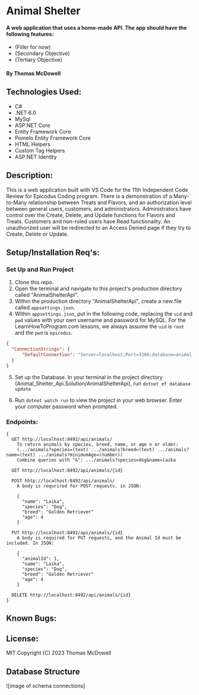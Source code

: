 # Animal Shelter

#### A web application that uses a home-made API. The app should have the following features:
* (Filler for now)
* (Secondary Objective)
* (Tertiary Objective)

#### By Thomas McDowell  

## Technologies Used:
* C#
* .NET 6.0
* MySql
* ASP.NET Core
* Entity Framework Core
* Pomelo Entity Framework Core
* HTML Helpers
* Custom Tag Helpers
* ASP.NET Identity

## Description:
This is a web application built with VS Code for the 11th Independent Code Review for Epicodus Coding program. There is a demonstration of a Many-to-Many relationship between Treats and Flavors, and an authorization level between general users, customers, and administrators. Administrators have control over the Create, Delete, and Update functions for Flavors and Treats. Customers and non-roled users have Read functionality. An unauthorized user will be redirected to an Access Denied page if they try to Create, Delete or Update.

## Setup/Installation Req's:

### Set Up and Run Project
1. Clone this repo.
2. Open the terminal and navigate to this project's production directory called "AnimalShelterApi". 
3. Within the production directory "AnimalShelterApi", create a new file called `appsettings.json`.
4. Within `appsettings.json`, put in the following code, replacing the `uid` and `pwd` values with your own username and password for MySQL. For the LearnHowToProgram.com lessons, we always assume the `uid` is `root` and the `pwd` is `epicodus`.

```json
{
  "ConnectionStrings": {
      "DefaultConnection": "Server=localhost;Port=3306;database=animal_shelter_api;uid=[YOUR SQL USERNAME];pwd=[YOUR SQL PASSWORD];"
  }
}
```

5. Set up the Database. In your terminal in the project directory (Animal_Shelter_Api.Solution/AnimalShelterApi), run ```dotnet ef database update```

6. Run ```dotnet watch run``` to view the project in your web browser. Enter your computer password when prompted.


### Endpoints:

```
{
  GET http://localhost:8492/api/animals/
    To return animals by species, breed, name, or age n or older:
    (.../animals?species=(text) .../animals?breed=(text) .../animals?name=(text) .../animals?minimumAge=(number))
    Combine queries with "&": .../animals?species=dog&name=laika

  GET http://localhost:8492/api/animals/{id}

  POST hhtp://localhost:8492/api/animals/
    A body is requrired for POST requests. in JSON:

    {
      "name": "Laika",
      "species": "Dog",
      "breed": "Golden Retriever"
      "age": 4
    }

  PUT http://localhost:8492/api/animals/{id}
    A body is required for PUT requests, and the Animal Id must be included. In JSON:

    {
      "animalId": 1,
      "name": "Laika",
      "species": "Dog",
      "breed": "Golden Retriever"
      "age": 4
    }

  DELETE http://localhost:8492/api/animals/{id}
}
```

## Known Bugs:


## License:
MIT Copyright (C) 2023 Thomas McDowell

## Database Structure
![image of schema connections]